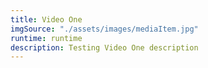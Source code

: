 ```yaml
---
title: Video One
imgSource: "./assets/images/mediaItem.jpg"
runtime: runtime
description: Testing Video One description
---
```

